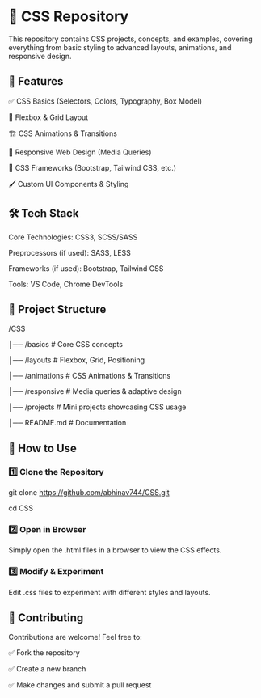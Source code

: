 # 🎨 CSS Repository

This repository contains CSS projects, concepts, and examples, covering everything from basic styling to advanced layouts, animations, and responsive design.



## 🚀 Features

✅ CSS Basics (Selectors, Colors, Typography, Box Model)

🎨 Flexbox & Grid Layout

🏗️ CSS Animations & Transitions

📱 Responsive Web Design (Media Queries)

🌈 CSS Frameworks (Bootstrap, Tailwind CSS, etc.)

🖌️ Custom UI Components & Styling

## 🛠 Tech Stack

Core Technologies: CSS3, SCSS/SASS

Preprocessors (if used): SASS, LESS

Frameworks (if used): Bootstrap, Tailwind CSS

Tools: VS Code, Chrome DevTools

## 📁 Project Structure



/CSS

│── /basics          # Core CSS concepts

│── /layouts         # Flexbox, Grid, Positioning

│── /animations      # CSS Animations & Transitions

│── /responsive      # Media queries & adaptive design

│── /projects        # Mini projects showcasing CSS usage

│── README.md        # Documentation

## 🚀 How to Use

### 1️⃣ Clone the Repository



git clone https://github.com/abhinav744/CSS.git

cd CSS

### 2️⃣ Open in Browser

Simply open the .html files in a browser to view the CSS effects.



### 3️⃣ Modify & Experiment

Edit .css files to experiment with different styles and layouts.



## 📌 Contributing

Contributions are welcome! Feel free to:

✅ Fork the repository

✅ Create a new branch

✅ Make changes and submit a pull request


